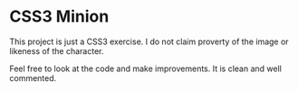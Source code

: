 CSS3 Minion
===========

This project is just a CSS3 exercise. I do not claim proverty of the image or likeness of the character.

Feel free to look at the code and make improvements. It is clean and well commented.
